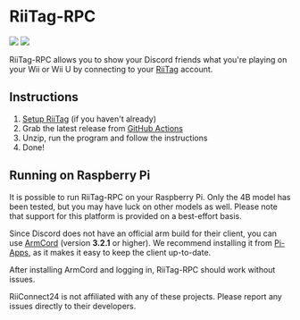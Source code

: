 # RiiTag-RPC

![](https://img.shields.io/github/commit-activity/m/t0g3pii/RiiTag-RPC)
![](https://img.shields.io/github/last-commit/t0g3pii/RiiTag-RPC)

RiiTag-RPC allows you to show your Discord friends what you're playing on your Wii or Wii U by connecting to your [RiiTag](https://riitag.t0g3pii.de/) account.

## Instructions
1. [Setup RiiTag](/GUIDE.md) (if you haven't already)
2. Grab the latest release from [GitHub Actions](https://github.com/t0g3pii/RiiTag-RPC/actions)
3. Unzip, run the program and follow the instructions
4. Done!

## Running on Raspberry Pi
It is possible to run RiiTag-RPC on your Raspberry Pi. Only the 4B model has been tested, but you may have luck on other models as well.
Please note that support for this platform is provided on a best-effort basis.

Since Discord does not have an official arm build for their client, you can use [ArmCord](https://github.com/ArmCord/ArmCord) (version **3.2.1** or higher).
We recommend installing it from [Pi-Apps](https://github.com/Botspot/pi-apps), as it makes it easy to keep the client up-to-date.

After installing ArmCord and logging in, RiiTag-RPC should work without issues.

RiiConnect24 is not affiliated with any of these projects. Please report any issues directly to their developers.
